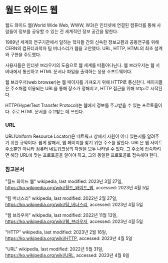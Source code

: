 # 월드 와이드 웹

웹드 와이드 웹(World Wide Web, WWW, W3)은 인터넷에 연결된 컴퓨터를 통해 사람들이 정보를 공유할 수 있는 전 세계적인 정보 공간을 말한다.

1989년 세계의 연구기관에서 일하는 학자들 간의 신속한 정보교환과 공동연구를 위해 CERN의 컴퓨터과학자 팀 버너스리가 웹을 고안했다. URL, HTTP, HTML의 최초 설계와 구현을 주도했다.

사용자들은 인터넷 브라우저의 도움으로 웹 세계를 떠돌아다닌다. 웹 브라우저는 웹 서버내에서 통신하고 HTML 문서나 파일을 출력하는 응용 소프트웨어다.

웹 브라우저(web browser)는 웹 페이지를 가져오기 위해 HTTP로 통신한다. 페이지들은 주소처럼 이용되는 URL을 통해 장소가 정해지고, HTTP 접근을 위해 http:로 시작된다. 

HTTP(HyperText Transfer Protocol)는 웹에서 정보를 주고받을 수 있는 프로토콜이다. 주로 HTML 문서를 주고받는 데 쓰인다.

### URL
URL(Uniform Resource Locator)은 네트워크 상에서 자원이 어디 있는지를 알려주기 위한 규약이다. 쉽게 말해서, 웹 페이지를 찾기 위한 주소를 말한다. URL은 웹 사이트 주소뿐만 아니라 컴퓨터 네트워크상의 자원을 모두 나타낼 수 있다. 그 주소에 접속하려면 해당 URL에 맞는 프로토콜을 알아야 하고, 그와 동일한 프로토콜로 접속해야 한다.

### 참고문서

"월드 와이드 웹" wikipedia, last modified: 2023년 3월 27일, https://ko.wikipedia.org/wiki/월드_와이드_웹, accessed: 2023년 4월 5일

"팀 버너스리" wikipedia, last modified: 2022년 2월 27일, https://ko.wikipedia.org/wiki/팀_버너스리, accessed: 2023년 4월 5일

"웹 브라우저" wikipedia, last modified: 2022년 11월 13일, https://ko.wikipedia.org/wiki/웹_브라우저, accessed: 2023년 4월 5일

"HTTP" wikipedia, last modified: 2023년 2월 16일, https://ko.wikipedia.org/wiki/HTTP, accessed: 2023년 4월 5일

"URL" wikipedia, last modified: 2022년 5월 31일, https://ko.wikipedia.org/wiki/URL, accessed: 2023년 4월 6일

<Comment />
